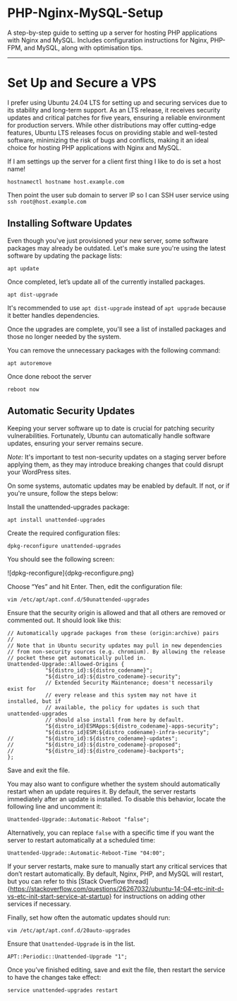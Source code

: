 # PHP-Nginx-MySQL-Setup

A step-by-step guide to setting up a server for hosting PHP applications with Nginx and MySQL. Includes configuration instructions for Nginx, PHP-FPM, and MySQL, along with optimisation tips.

---

# Set Up and Secure a VPS 

I prefer using Ubuntu 24.04 LTS for setting up and securing services due to its stability and long-term support. As an LTS release, it receives security updates and critical patches for five years, ensuring a reliable environment for production servers. While other distributions may offer cutting-edge features, Ubuntu LTS releases focus on providing stable and well-tested software, minimizing the risk of bugs and conflicts, making it an ideal choice for hosting PHP applications with Nginx and MySQL.

If I am settings up the server for a client first thing I like to do is set a host name!

`hostnamectl hostname host.example.com`

Then point the user sub domain to server IP so I can SSH user service using `ssh root@host.example.com`

## Installing Software Updates

Even though you've just provisioned your new server, some software packages may already be outdated. Let's make sure you're using the latest software by updating the package lists:

`apt update`

Once completed, let’s update all of the currently installed packages.

`apt dist-upgrade`

It's recommended to use `apt dist-upgrade` instead of `apt upgrade` because it better handles dependencies.

Once the upgrades are complete, you'll see a list of installed packages and those no longer needed by the system.

You can remove the unnecessary packages with the following command:

`apt autoremove`

Once done reboot the server

`reboot now`

## Automatic Security Updates

Keeping your server software up to date is crucial for patching security vulnerabilities. Fortunately, Ubuntu can automatically handle software updates, ensuring your server remains secure.

*Note:* It's important to test non-security updates on a staging server before applying them, as they may introduce breaking changes that could disrupt your WordPress sites.

On some systems, automatic updates may be enabled by default. If not, or if you're unsure, follow the steps below:

Install the unattended-upgrades package:

`apt install unattended-upgrades`

Create the required configuration files:

`dpkg-reconfigure unattended-upgrades`

You should see the following screen:

![dpkg-reconfigure]{dpkg-reconfigure.png}

Choose “Yes” and hit Enter. Then, edit the configuration file:

`vim /etc/apt/apt.conf.d/50unattended-upgrades`

Ensure that the security origin is allowed and that all others are removed or commented out. It should look like this:

```
// Automatically upgrade packages from these (origin:archive) pairs
//
// Note that in Ubuntu security updates may pull in new dependencies
// from non-security sources (e.g. chromium). By allowing the release
// pocket these get automatically pulled in.
Unattended-Upgrade::Allowed-Origins {
            "${distro_id}:${distro_codename}";
            "${distro_id}:${distro_codename}-security";
            // Extended Security Maintenance; doesn't necessarily exist for
            // every release and this system may not have it installed, but if
            // available, the policy for updates is such that unattended-upgrades
            // should also install from here by default.
            "${distro_id}ESMApps:${distro_codename}-apps-security";
            "${distro_id}ESM:${distro_codename}-infra-security";
//          "${distro_id}:${distro_codename}-updates";
//          "${distro_id}:${distro_codename}-proposed";
//          "${distro_id}:${distro_codename}-backports";
};
```

Save and exit the file. 

You may also want to configure whether the system should automatically restart when an update requires it. By default, the server restarts immediately after an update is installed. To disable this behavior, locate the following line and uncomment it:

`Unattended-Upgrade::Automatic-Reboot "false";`

Alternatively, you can replace `false` with a specific time if you want the server to restart automatically at a scheduled time:

`Unattended-Upgrade::Automatic-Reboot-Time "04:00";`

If your server restarts, make sure to manually start any critical services that don’t restart automatically. By default, Nginx, PHP, and MySQL will restart, but you can refer to this [Stack Overflow thread]{https://stackoverflow.com/questions/26267032/ubuntu-14-04-etc-init-d-vs-etc-init-start-service-at-startup} for instructions on adding other services if necessary.

Finally, set how often the automatic updates should run:

`vim /etc/apt/apt.conf.d/20auto-upgrades`

Ensure that `Unattended-Upgrade` is in the list.

`APT::Periodic::Unattended-Upgrade "1";`

Once you’ve finished editing, save and exit the file, then restart the service to have the changes take effect:

`service unattended-upgrades restart`

